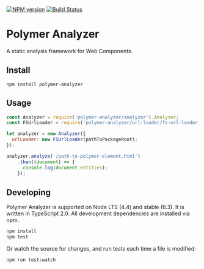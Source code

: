 [![NPM version](http://img.shields.io/npm/v/polymer-analyzer.svg)](https://npmjs.org/package/polymer-analyzer)
[![Build Status](https://travis-ci.org/Polymer/hydrolysis.svg?branch=2.0)](https://travis-ci.org/Polymer/hydrolysis)
# Polymer Analyzer

A static analysis framework for Web Components.

## Install
```
npm install polymer-analyzer
```

## Usage
```js
const Analyzer = require('polymer-analyzer/analyzer').Analyzer;
const FSUrlLoader = require('polymer-analyzer/url-loader/fs-url-loader').FSUrlLoader;

let analyzer = new Analyzer({
  urlLoader: new FSUrlLoader(pathToPackageRoot);
});

analyzer.analyze('/path-to-polymer-element.html')
    .then((document) => {
      console.log(document.entities);
    });
```

## Developing

Polymer Analyzer is supported on Node LTS (4.4) and stable (6.3). It is written
in TypeScript 2.0. All development dependencies are installed via npm.

```sh
npm install
npm test
```

Or watch the source for changes, and run tests each time a file is modified:

```sh
npm run test:watch
```
